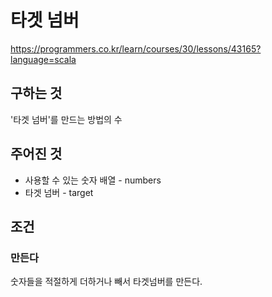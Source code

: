 # 타겟 넘버
https://programmers.co.kr/learn/courses/30/lessons/43165?language=scala

## 구하는 것
'타겟 넘버'를 만드는 방법의 수

## 주어진 것
- 사용할 수 있는 숫자 배열 - numbers
- 타겟 넘버 - target

## 조건
### 만든다
숫자들을 적절하게 더하거나 빼서 타겟넘버를 만든다.